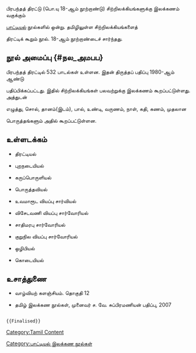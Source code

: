 பிரபந்தத் திரட்டு (பொ.யு 18-ஆம் நூற்றாண்டு) சிற்றிலக்கியங்களுக்கு இலக்கணம் வகுக்கும்
[பாட்டியல்](பாட்டியல் "wikilink") நூல்களில் ஒன்று. தமிழிலுள்ள சிற்றிலக்கியங்களைத்
திரட்டிக் கூறும் நூல். 18-ஆம் நூற்றாண்டைச் சார்ந்தது.

## நூல் அமைப்பு {#நல_அமபப}

பிரபந்தத் திரட்டில் 532 பாடல்கள் உள்ளன. இதன் திருத்தப் பதிப்பு 1980-ஆம் ஆண்டு
பதிப்பிக்கப்பட்டது. இதில் சிற்றிலக்கியங்கள் பலவற்றுக்கு இலக்கணம் கூறப்பட்டுள்ளது. அத்துடன்
எழுத்து, சொல், தானம்(இடம்), பால், உண்டி, வருணம், நாள், கதி, கணம், முதலான
பொருத்தங்களும் அதில் கூறப்பட்டுள்ளன.

## உள்ளடக்கம்

-   திரட்டியல்
-   புறநடையியல்
-   கருப்பொருளியல்
-   பொருத்தவியல்
-   உவமாரூட வியப்பு சார்வியல்
-   விசேடவணி வியப்பு சார்வோரியல்
-   சாதிமரபு சார்வோரியல்
-   குறுநில வியப்பு சார்வோரியல்
-   ஒழிபியல்
-   கொடையியல்

## உசாத்துணை

-   வாழ்வியற் களஞ்சியம். தொகுதி 12
-   தமிழ் இலக்கண நூல்கள், முனைவர் ச. வே. சுப்பிரமணியன் பதிப்பு, 2007

```{=mediawiki}
{{Finalised}}
```
[Category:Tamil Content](Category:Tamil_Content "wikilink")
[Category:பாட்டியல் இலக்கண நூல்கள்](Category:பாட்டியல்_இலக்கண_நூல்கள் "wikilink")
